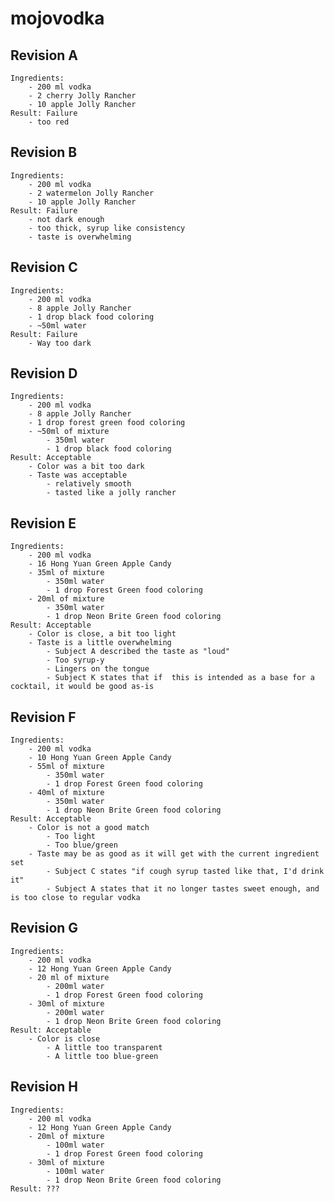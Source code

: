 # mojovodka

## Revision A
    Ingredients:
        - 200 ml vodka
        - 2 cherry Jolly Rancher
        - 10 apple Jolly Rancher
    Result: Failure
        - too red
## Revision B
    Ingredients: 
        - 200 ml vodka
        - 2 watermelon Jolly Rancher
        - 10 apple Jolly Rancher
    Result: Failure
        - not dark enough
        - too thick, syrup like consistency
        - taste is overwhelming
## Revision C
    Ingredients: 
        - 200 ml vodka
        - 8 apple Jolly Rancher
        - 1 drop black food coloring
        - ~50ml water
    Result: Failure
        - Way too dark
## Revision D
    Ingredients:
        - 200 ml vodka
        - 8 apple Jolly Rancher
        - 1 drop forest green food coloring
        - ~50ml of mixture
            - 350ml water
            - 1 drop black food coloring
    Result: Acceptable
        - Color was a bit too dark
        - Taste was acceptable
            - relatively smooth
            - tasted like a jolly rancher
## Revision E
    Ingredients:
        - 200 ml vodka
        - 16 Hong Yuan Green Apple Candy
        - 35ml of mixture
            - 350ml water
            - 1 drop Forest Green food coloring
        - 20ml of mixture
            - 350ml water
            - 1 drop Neon Brite Green food coloring
    Result: Acceptable
        - Color is close, a bit too light
        - Taste is a little overwhelming
            - Subject A described the taste as "loud"
            - Too syrup-y
            - Lingers on the tongue
            - Subject K states that if  this is intended as a base for a cocktail, it would be good as-is
## Revision F
    Ingredients:
        - 200 ml vodka
        - 10 Hong Yuan Green Apple Candy
        - 55ml of mixture
            - 350ml water
            - 1 drop Forest Green food coloring
        - 40ml of mixture
            - 350ml water
            - 1 drop Neon Brite Green food coloring
    Result: Acceptable
        - Color is not a good match
            - Too light
            - Too blue/green
        - Taste may be as good as it will get with the current ingredient set
            - Subject C states "if cough syrup tasted like that, I'd drink it"
            - Subject A states that it no longer tastes sweet enough, and is too close to regular vodka
## Revision G
    Ingredients:
        - 200 ml vodka
        - 12 Hong Yuan Green Apple Candy
        - 20 ml of mixture
            - 200ml water
            - 1 drop Forest Green food coloring
        - 30ml of mixture
            - 200ml water
            - 1 drop Neon Brite Green food coloring
    Result: Acceptable
        - Color is close
            - A little too transparent
            - A little too blue-green

## Revision H
    Ingredients:
        - 200 ml vodka
        - 12 Hong Yuan Green Apple Candy
        - 20ml of mixture
            - 100ml water
            - 1 drop Forest Green food coloring
        - 30ml of mixture
            - 100ml water
            - 1 drop Neon Brite Green food coloring
    Result: ???
